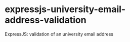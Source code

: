 # expressjs-university-email-address-validation
ExpressJS: validation of an university email address
